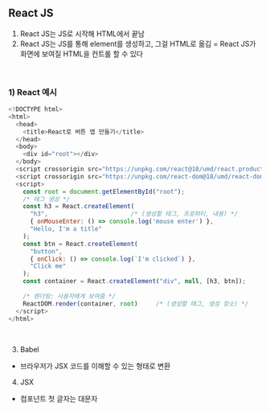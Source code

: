 ## React JS
1. React JS는 JS로 시작해 HTML에서 끝남
2. React JS는 JS를 통해 element를 생성하고, 그걸 HTML로 옮김
   = React JS가 화면에 보여질 HTML을 컨트롤 할 수 있다

<br>

### 1) React 예시
```js
<!DOCTYPE html>
<html>
  <head>
    <title>React로 버튼 앱 만들기</title>
  </head>
  <body>
    <div id="root"></div>
  </body>
  <script crossorigin src="https://unpkg.com/react@18/umd/react.production.min.js"></script>
  <script crossorigin src="https://unpkg.com/react-dom@18/umd/react-dom.production.min.js"></script>
  <script>
    const root = document.getElementById("root");
    /* 태그 생성 */
    const h3 = React.createElement(
      "h3",                       /* (생성할 태그, 프로퍼티, 내용) */
      { onMouseEnter: () => console.log('mouse enter') },
      "Hello, I'm a title"
    );
    const btn = React.createElement(
      "button",
      { onClick: () => console.log(`I'm clicked`) },
      "Click me"
    );
    const container = React.createElement("div", null, [h3, btn]);
    
    /* 렌더링: 사용자에게 보여줌 */
    ReactDOM.render(container, root)     /* (생성할 태그, 생성 장소) */
  </script>
</html>
```

<br>

3. Babel
* 브라우저가 JSX 코드를 이해할 수 있는 형태로 변환

4. JSX
* 컴포넌트 첫 글자는 대문자
